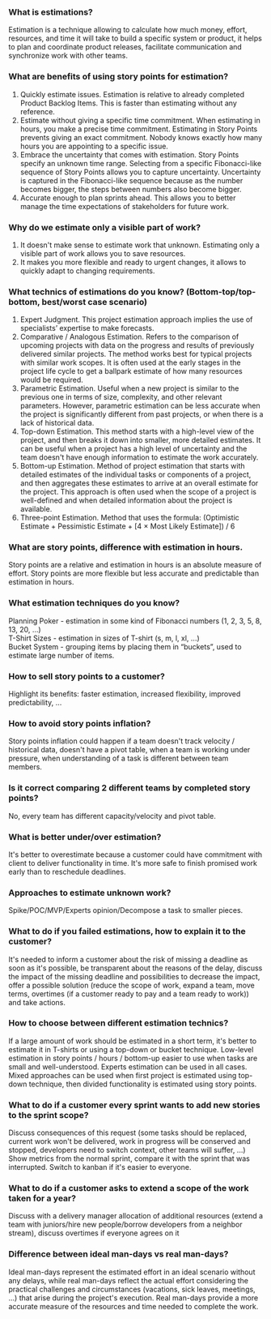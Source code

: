 ### What is estimations?
Estimation is a technique allowing to calculate how much money, effort, resources, and time it will take to build a specific system or product, it helps to plan and coordinate product releases, facilitate communication and synchronize work with other teams.

### What are benefits of using story points for estimation?
1. Quickly estimate issues. Estimation is relative to already completed Product Backlog Items. This is faster than estimating without any reference.
2. Estimate without giving a specific time commitment. When estimating in hours, you make a precise time commitment. Estimating in Story Points prevents giving an exact commitment. Nobody knows exactly how many hours you are appointing to a specific issue.
3. Embrace the uncertainty that comes with estimation. Story Points specify an unknown time range. Selecting from a specific Fibonacci-like sequence of Story Points allows you to capture uncertainty. Uncertainty is captured in the Fibonacci-like sequence because as the number becomes bigger, the steps between numbers also become bigger.
4. Accurate enough to plan sprints ahead. This allows you to better manage the time expectations of stakeholders for future work. 

### Why do we estimate only a visible part of work?
1. It doesn't make sense to estimate work that unknown. Estimating only a visible part of work allows you to save resources.
2. It makes you more flexible and ready to urgent changes, it allows to quickly adapt to changing requirements.

### What technics of estimations do you know? (Bottom-top/top-bottom, best/worst case scenario)
1. Expert Judgment. This project estimation approach implies the use of specialists’ expertise to make forecasts.
2. Comparative / Analogous Estimation. Refers to the comparison of upcoming projects with data on the progress and results of previously delivered similar projects. The method works best for typical projects with similar work scopes. It is often used at the early stages in the project life cycle to get a ballpark estimate of how many resources would be required.
3. Parametric Estimation. Useful when a new project is similar to the previous one in terms of size, complexity, and other relevant parameters. However, parametric estimation can be less accurate when the project is significantly different from past projects, or when there is a lack of historical data.
4. Top-down Estimation. This method starts with a high-level view of the project, and then breaks it down into smaller, more detailed estimates. It can be useful when a project has a high level of uncertainty and the team doesn't have enough information to estimate the work accurately.
5. Bottom-up Estimation. Method of project estimation that starts with detailed estimates of the individual tasks or components of a project, and then aggregates these estimates to arrive at an overall estimate for the project. This approach is often used when the scope of a project is well-defined and when detailed information about the project is available.
6. Three-point Estimation. Method that uses the formula: (Optimistic Estimate + Pessimistic Estimate + [4 × Most Likely Estimate]) / 6

### What are story points, difference with estimation in hours.
Story points are a relative and estimation in hours is an absolute measure of effort. Story points are more flexible but less accurate and predictable than estimation in hours.

### What estimation techniques do you know?
Planning Poker - estimation in some kind of Fibonacci numbers (1, 2, 3, 5, 8, 13, 20, ...)\
T-Shirt Sizes - estimation in sizes of T-shirt (s, m, l, xl, ...)\
Bucket System - grouping items by placing them in “buckets”, used to estimate large number of items.

### How to sell story points to a customer?
Highlight its benefits: faster estimation, increased flexibility, improved predictability, ...

### How to avoid story points inflation?
Story points inflation could happen if a team doesn't track velocity / historical data, doesn't have a pivot table, when a team is working under pressure, when understanding of a task is different between team members.

### Is it correct comparing 2 different teams by completed story points?
No, every team has different capacity/velocity and pivot table.
 
### What is better under/over estimation?
It's better to overestimate because a customer could have commitment with client to deliver functionality in time. It's more safe to finish promised work early than to reschedule deadlines. 

### Approaches to estimate unknown work?
Spike/POC/MVP/Experts opinion/Decompose a task to smaller pieces.

### What to do if you failed estimations, how to explain it to the customer?
It's needed to inform a customer about the risk of missing a deadline as soon as it's possible, be transparent about the reasons of the delay, discuss the impact of the missing deadline and possibilities to decrease the impact, offer a possible solution (reduce the scope of work, expand a team, move terms, overtimes (if a customer ready to pay and a team ready to work)) and take actions.

### How to choose between different estimation technics?
If a large amount of work should be estimated in a short term, it's better to estimate it in T-shirts or using a top-down or bucket technique.
Low-level estimation in story points / hours / bottom-up easier to use when tasks are small and well-understood.
Experts estimation can be used in all cases.
Mixed approaches can be used when first project is estimated using top-down technique, then divided functionality is estimated using story points.

### What to do if a customer every sprint wants to add new stories to the sprint scope?
Discuss consequences of this request (some tasks should be replaced, current work won't be delivered, work in progress will be conserved and stopped, developers need to switch context, other teams will suffer, ...)
Show metrics from the normal sprint, compare it with the sprint that was interrupted.
Switch to kanban if it's easier to everyone.

### What to do if a customer asks to extend a scope of the work taken for a year?
Discuss with a delivery manager allocation of additional resources (extend a team with juniors/hire new people/borrow developers from a neighbor stream), discuss overtimes if everyone agrees on it

### Difference between ideal man-days vs real man-days?
Ideal man-days represent the estimated effort in an ideal scenario without any delays, while real man-days reflect the actual effort considering the practical challenges and circumstances (vacations, sick leaves, meetings, ...) that arise during the project's execution. Real man-days provide a more accurate measure of the resources and time needed to complete the work.